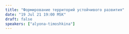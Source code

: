 ```yaml
---
title: "Формирование территорий устойчивого развития"
date: "19 Jul 21 19:00 MSK"
draft: false
speakers: ["alyona-timoshkina"]
---
```


